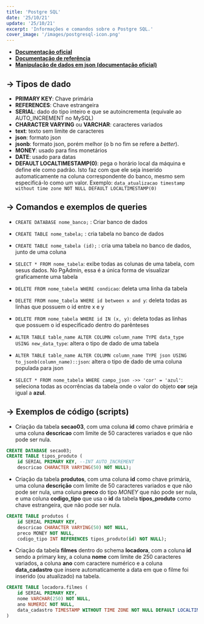 ```yaml
---
title: 'Postgre SQL'
date: '25/10/21'
update: '25/10/21'
excerpt: 'Informações e comandos sobre o Postgre SQL.'
cover_image: '/images/postgresql-icon.png'
---
```


- **[Documentação oficial](https://www.postgresql.org/docs/current/)**
- **[Documentação de referência](https://www.postgresqltutorial.com/)**
- **[Manipulação de dados em json (documentação oficial)](https://www.postgresql.org/docs/9.3/functions-json.html)**

## -> Tipos de dado

- **PRIMARY KEY**: Chave primária
- **REFERENCES**: Chave estrangeira
- **SERIAL**: dado do tipo inteiro e que se autoincrementa (equivale ao AUTO_INCREMENT no MySQL)
- **CHARACTER VARYING** ou **VARCHAR**: caracteres variados
- **text**: texto sem limite de caracteres
- **json**: formato json
- **jsonb**: formato json, porém melhor (o b no fim se refere a _better_).
- **MONEY**: usado para fins monetários
- **DATE**: usado para datas
- **DEFAULT LOCALTIMESTAMP(0)**: pega o horário local da máquina e define ele como padrão. Isto faz com que ele seja inserido automaticamente na coluna correspondente do banco, mesmo sem especificá-lo como um valor. Exemplo: `data_atualizacao timestamp without time zone NOT NULL DEFAULT LOCALTIMESTAMP(0)`

## -> Comandos e exemplos de queries

- `CREATE DATABASE nome_banco;` : Criar banco de dados
- `CREATE TABLE nome_tabela;` : cria tabela no banco de dados
- `CREATE TABLE nome_tabela (id);` : cria uma tabela no banco de dados, junto de uma coluna
- `SELECT * FROM nome_tabela`: exibe todas as colunas de uma tabela, com sesus dados. No PgAdmin, essa é a única forma de visualizar graficamente uma tabela
- `DELETE FROM nome_tabela WHERE condicao`: deleta uma linha da tabela
- `DELETE FROM nome_tabela WHERE id between x and y`: deleta todas as linhas que possuem o id entre x e y
- `DELETE FROM nome_tabela WHERE id IN (x, y)`: deleta todas as linhas que possuem o id especificado dentro do parênteses
- `ALTER TABLE table_name ALTER COLUMN column_name TYPE data_type USING new_data_type`: altera o tipo de dado de uma tabela
- `ALTER TABLE table_name ALTER COLUMN column_name TYPE json USING to_jsonb(column_name)::json`: altera o tipo de dado de uma coluna populada para json

- `SELECT * FROM nome_tabela WHERE campo_json ->> 'cor' = 'azul'`: seleciona todas as ocorrências da tabela onde o valor do objeto **cor** seja igual a **azul**.

## -> Exemplos de código (scripts)

- Criação da tabela **secao03**, com uma coluna **id** como chave primária e uma coluna **descricao** com limite de 50 caracteres variados e que não pode ser nula.

```sql
CREATE DATABASE secao03;
CREATE TABLE tipos_produto (
    id SERIAL PRIMARY KEY, --INT AUTO_INCREMENT
    descricao CHARACTER VARYING(50) NOT NULL);
```

- Criação da tabela **produtos**, com uma coluna **id** como chave primária, uma coluna **descrição** com limite de 50 caracteres variados e que não pode ser nula, uma coluna **preco** do tipo _MONEY_ que não pode ser nula, e uma coluna **codigo_tipo** que usa o **id** da tabela **tipos_produto** como chave estrangeira, que não pode ser nula.

```sql
CREATE TABLE produtos (
    id SERIAL PRIMARY KEY,
    descricao CHARACTER VARYING(50) NOT NULL,
    preco MONEY NOT NULL,
    codigo_tipo INT REFERENCES tipos_produto(id) NOT NULL);
```

- Criação da tabela **filmes** dentro do schema **locadora**, com a coluna **id** sendo a primary key, a coluna **nome** com limite de 250 caracteres variados, a coluna **ano** com caractere numérico e a coluna **data_cadastro** que insere automaticamente a data em que o filme foi inserido (ou atualizado) na tabela.

```sql
CREATE TABLE locadora.filmes (
    id SERIAL PRIMARY KEY,
    nome VARCHAR(250) NOT NULL,
    ano NUMERIC NOT NULL,
    data_cadastro TIMESTAMP WITHOUT TIME ZONE NOT NULL DEFAULT LOCALTIMESTAMP(0)
)
```
